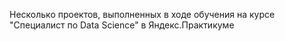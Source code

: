 Несколько проектов, выполненных в ходе обучения на курсе "Специалист по Data Science" в Яндекс.Практикуме
